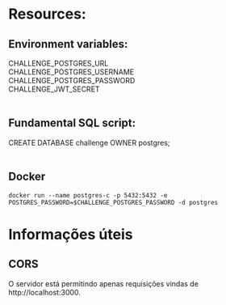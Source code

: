 # Resources:

## Environment variables:

CHALLENGE_POSTGRES_URL<br>
CHALLENGE_POSTGRES_USERNAME<br>
CHALLENGE_POSTGRES_PASSWORD<br>
CHALLENGE_JWT_SECRET<br><br>

## Fundamental SQL script:

CREATE DATABASE challenge OWNER postgres;<br><br>

## Docker

```docker run --name postgres-c -p 5432:5432 -e POSTGRES_PASSWORD=$CHALLENGE_POSTGRES_PASSWORD -d postgres```

# Informações úteis
## CORS

O servidor está permitindo apenas requisições vindas de http://localhost:3000.
